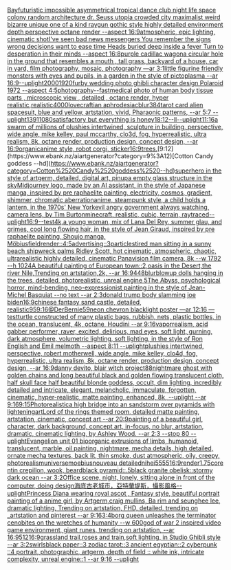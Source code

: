 [Bay](https://www.ebank.nz/aiartgenerator?category=Bay)[futuristic impossible asymmetrical tropical dance club night life space colony random architecture dr. Seuss utopia crowded city maximalist weird bizarre unique one of a kind raygun gothic style highly detailed environment depth perspective octane render --aspect 16:9](https://www.ebank.nz/aiartgenerator?category=futuristic%2520impossible%2520asymmetrical%2520tropical%2520dance%2520club%2520night%2520life%2520space%2520colony%2520random%2520architecture%2520dr.%2520Seuss%2520utopia%2520crowded%2520city%2520maximalist%2520weird%2520bizarre%2520unique%2520one%2520of%2520a%2520kind%2520raygun%2520gothic%2520style%2520highly%2520detailed%2520environment%2520depth%2520perspective%2520octane%2520render%2520--aspect%252016%3A9)[atmospheric, epic lighting, cinematic shotI've seen bad news messengers  You remember the signs wrong decisions  want to ease time Heads buried deep inside a fever Turn to desperation in their minds --aspect 16:8](https://www.ebank.nz/aiartgenerator?category=atmospheric%2C%2520epic%2520lighting%2C%2520cinematic%2520shotI%27ve%2520seen%2520bad%2520news%2520messengers%2520%2520You%2520remember%2520the%2520signs%2520wrong%2520decisions%2520%2520want%2520to%2520ease%2520time%2520Heads%2520buried%2520deep%2520inside%2520a%2520fever%2520Turn%2520to%2520desperation%2520in%2520their%2520minds%2520--aspect%252016%3A8)[purple cadillac wagon](https://www.ebank.nz/aiartgenerator?category=purple%2520cadillac%2520wagon)[a circular hole in the ground that resembles a mouth , tall grass, backyard of a house, car in yard, film photography, mosaic, photography —ar 3:1](https://www.ebank.nz/aiartgenerator?category=a%2520circular%2520hole%2520in%2520the%2520ground%2520that%2520resembles%2520a%2520mouth%2520%2C%2520tall%2520grass%2C%2520backyard%2520of%2520a%2520house%2C%2520car%2520in%2520yard%2C%2520film%2520photography%2C%2520mosaic%2C%2520photography%2520%E2%80%94ar%25203%3A1)[little figurine friendly monsters with eyes and pupils, in a garden in the style of pictoplasma --ar 16:9](https://www.ebank.nz/aiartgenerator?category=little%2520figurine%2520friendly%2520monsters%2520with%2520eyes%2520and%2520pupils%2C%2520in%2520a%2520garden%2520in%2520the%2520style%2520of%2520pictoplasma%2520--ar%252016%3A9)[--uplight](https://www.ebank.nz/aiartgenerator?category=--uplight)[2000](https://www.ebank.nz/aiartgenerator?category=2000)[1920](https://www.ebank.nz/aiartgenerator?category=1920)[furby wedding photo ghibli character design Polaroid 1972 --aspect 4:5](https://www.ebank.nz/aiartgenerator?category=furby%2520wedding%2520photo%2520ghibli%2520character%2520design%2520Polaroid%25201972%2520--aspect%25204%3A5)[photography](https://www.ebank.nz/aiartgenerator?category=photography)[--fast](https://www.ebank.nz/aiartgenerator?category=--fast)[medical photo of human body tissue parts , microscopic view , detailed , octane render, hyper realistic,](https://www.ebank.nz/aiartgenerator?category=medical%2520photo%2520of%2520human%2520body%2520tissue%2520parts%2520%2C%2520microscopic%2520view%2520%2C%2520detailed%2520%2C%2520octane%2520render%2C%2520hyper%2520realistic%2C)[realistic](https://www.ebank.nz/aiartgenerator?category=realistic)[4000](https://www.ebank.nz/aiartgenerator?category=4000)[lovecraftian aphrodesiac](https://www.ebank.nz/aiartgenerator?category=lovecraftian%2520aphrodesiac)[blur](https://www.ebank.nz/aiartgenerator?category=blur)[384](https://www.ebank.nz/aiartgenerator?category=384)[tarot card alien spacesuit, blue and yellow, artstation, vivid, Pharaonic patterns, --ar 5:7 --uplight](https://www.ebank.nz/aiartgenerator?category=tarot%2520card%2520alien%2520spacesuit%2C%2520blue%2520and%2520yellow%2C%2520artstation%2C%2520vivid%2C%2520Pharaonic%2520patterns%2C%2520--ar%25205%3A7%2520--uplight)[1391](https://www.ebank.nz/aiartgenerator?category=1391)[](https://www.ebank.nz/aiartgenerator?category=)[1080](https://www.ebank.nz/aiartgenerator?category=1080)[satisfactory but everything is honey](https://www.ebank.nz/aiartgenerator?category=satisfactory%2520but%2520everything%2520is%2520honey)[18:12](https://www.ebank.nz/aiartgenerator?category=18%3A12)[--ll](https://www.ebank.nz/aiartgenerator?category=--ll)[--uplight](https://www.ebank.nz/aiartgenerator?category=--uplight)[11:16](https://www.ebank.nz/aiartgenerator?category=11%3A16)[a swarm of millions of plushies intertwined, sculpture in building, perspective, wide angle, mike kelley, paul mccarthy,  clo3d, fog, hyperrealistic, ultra realism, 8k, octane render, production design, concept design, --ar 16:9](https://www.ebank.nz/aiartgenerator?category=a%2520swarm%2520of%2520millions%2520of%2520plushies%2520intertwined%2C%2520sculpture%2520in%2520building%2C%2520perspective%2C%2520wide%2520angle%2C%2520mike%2520kelley%2C%2520paul%2520mccarthy%2C%2520%2520clo3d%2C%2520fog%2C%2520hyperrealistic%2C%2520ultra%2520realism%2C%25208k%2C%2520octane%2520render%2C%2520production%2520design%2C%2520concept%2520design%2C%2520--ar%252016%3A9)[organic](https://www.ebank.nz/aiartgenerator?category=organic)[anime style, robot corgi, sticker](https://www.ebank.nz/aiartgenerator?category=anime%2520style%2C%2520robot%2520corgi%2C%2520sticker)[16:9](https://www.ebank.nz/aiartgenerator?category=16%3A9)[trees.](https://www.ebank.nz/aiartgenerator?category=trees.)[9:12](https://www.ebank.nz/aiartgenerator?category=9%3A12)[Cotton Candy goddess --hd](https://www.ebank.nz/aiartgenerator?category=Cotton%2520Candy%2520goddess%2520--hd)[superhero in the style of artgerm, detailed, digital art, pinup](https://www.ebank.nz/aiartgenerator?category=superhero%2520in%2520the%2520style%2520of%2520artgerm%2C%2520detailed%2C%2520digital%2520art%2C%2520pinup)[a empty glass structure in the sky](https://www.ebank.nz/aiartgenerator?category=a%2520empty%2520glass%2520structure%2520in%2520the%2520sky)[Midjourney logo, made by an AI assistant, in the style of Japanese manga, inspired by pre raphaelite painting, electricity, cosmos, gradient, shimmer, chromatic aberration](https://www.ebank.nz/aiartgenerator?category=Midjourney%2520logo%2C%2520made%2520by%2520an%2520AI%2520assistant%2C%2520in%2520the%2520style%2520of%2520Japanese%2520manga%2C%2520inspired%2520by%2520pre%2520raphaelite%2520painting%2C%2520electricity%2C%2520cosmos%2C%2520gradient%2C%2520shimmer%2C%2520chromatic%2520aberration)[anime, steampunk style, a child holds a lantern, in the 1970s' New York](https://www.ebank.nz/aiartgenerator?category=anime%2C%2520steampunk%2520style%2C%2520a%2520child%2520holds%2520a%2520lantern%2C%2520in%2520the%25201970s%27%2520New%2520York)[evil angry government always watching, camera lens, by Tim Burton](https://www.ebank.nz/aiartgenerator?category=evil%2520angry%2520government%2520always%2520watching%2C%2520camera%2520lens%2C%2520by%2520Tim%2520Burton)[minecraft, realistic, cubic, terrain, raytraced](https://www.ebank.nz/aiartgenerator?category=minecraft%2C%2520realistic%2C%2520cubic%2C%2520terrain%2C%2520raytraced)[--uplight](https://www.ebank.nz/aiartgenerator?category=--uplight)[16:9](https://www.ebank.nz/aiartgenerator?category=16%3A9)[--test](https://www.ebank.nz/aiartgenerator?category=--test)[4k,](https://www.ebank.nz/aiartgenerator?category=4k%2C)[a young woman, mix of Lana Del Rey, summer glau, and grimes, cool long flowing hair, in the style of Jean Giraud, inspired by pre raphaelite painting, Shoujo manga, Möbius](https://www.ebank.nz/aiartgenerator?category=a%2520young%2520woman%2C%2520mix%2520of%2520Lana%2520Del%2520Rey%2C%2520summer%2520glau%2C%2520and%2520grimes%2C%2520cool%2520long%2520flowing%2520hair%2C%2520in%2520the%2520style%2520of%2520Jean%2520Giraud%2C%2520inspired%2520by%2520pre%2520raphaelite%2520painting%2C%2520Shoujo%2520manga%2C%2520M%C3%B6bius)[field](https://www.ebank.nz/aiartgenerator?category=field)[render::](https://www.ebank.nz/aiartgenerator?category=render%3A%3A)[4:5](https://www.ebank.nz/aiartgenerator?category=4%3A5)[advertising::3](https://www.ebank.nz/aiartgenerator?category=advertising%3A%3A3)[particles](https://www.ebank.nz/aiartgenerator?category=particles)[tired man sitting in a sunny beach shipwreck palms Ridley Scott, hot cinematic, atmospheric, chaotic, ultrarealistic highly detailed, cinematic Panavision film camera, 8k --w 1792 --h 1024](https://www.ebank.nz/aiartgenerator?category=tired%2520man%2520sitting%2520in%2520a%2520sunny%2520beach%2520shipwreck%2520palms%2520Ridley%2520Scott%2C%2520hot%2520cinematic%2C%2520atmospheric%2C%2520chaotic%2C%2520ultrarealistic%2520highly%2520detailed%2C%2520cinematic%2520Panavision%2520film%2520camera%2C%25208k%2520--w%25201792%2520--h%25201024)[A beautiful painting of European town::2,oasis in the Desert,the river Nile,Trending on artstation,2k, --ar 16:9](https://www.ebank.nz/aiartgenerator?category=A%2520beautiful%2520painting%2520of%2520European%2520town%3A%3A2%2Coasis%2520in%2520the%2520Desert%2Cthe%2520river%2520Nile%2CTrending%2520on%2520artstation%2C2k%2C%2520--ar%252016%3A9)[448](https://www.ebank.nz/aiartgenerator?category=448)[blur](https://www.ebank.nz/aiartgenerator?category=blur)[blowup dolls hanging in the trees, detailed, photorealistic, unreal engine 5](https://www.ebank.nz/aiartgenerator?category=blowup%2520dolls%2520hanging%2520in%2520the%2520trees%2C%2520detailed%2C%2520photorealistic%2C%2520unreal%2520engine%25205)[The Abyss, psychological horror, mind-bending, neo-expressionist painting in the style of Jean-Michel Basquiat --no text --ar 2:3](https://www.ebank.nz/aiartgenerator?category=The%2520Abyss%2C%2520psychological%2520horror%2C%2520mind-bending%2C%2520neo-expressionist%2520painting%2520in%2520the%2520style%2520of%2520Jean-Michel%2520Basquiat%2520--no%2520text%2520--ar%25202%3A3)[donald trump body slamming joe biden](https://www.ebank.nz/aiartgenerator?category=donald%2520trump%2520body%2520slamming%2520joe%2520biden)[16:9](https://www.ebank.nz/aiartgenerator?category=16%3A9)[chinese fantasy sand castle, detailed, realistic](https://www.ebank.nz/aiartgenerator?category=chinese%2520fantasy%2520sand%2520castle%2C%2520detailed%2C%2520realistic)[95](https://www.ebank.nz/aiartgenerator?category=95)[9:16](https://www.ebank.nz/aiartgenerator?category=9%3A16)[@DerBernie59](https://www.ebank.nz/aiartgenerator?category=%40DerBernie59)[neon chevron blacklight poster —ar 12:16 —test](https://www.ebank.nz/aiartgenerator?category=neon%2520chevron%2520blacklight%2520poster%2520%E2%80%94ar%252012%3A16%2520%E2%80%94test)[turtle constructed of many plastic bags, rubbish, nets, plastic bottles, in the ocean, translucent, 4k, octane, Houdini --ar 9:16](https://www.ebank.nz/aiartgenerator?category=turtle%2520constructed%2520of%2520many%2520plastic%2520bags%2C%2520rubbish%2C%2520nets%2C%2520plastic%2520bottles%2C%2520in%2520the%2520ocean%2C%2520translucent%2C%25204k%2C%2520octane%2C%2520Houdini%2520--ar%25209%3A16)[vapor](https://www.ebank.nz/aiartgenerator?category=vapor)[realism, acid gabber performer, raver, excited, delirious,  mad eyes, soft light, gurning, dark atmosphere, volumetric lighting, soft lighting, in the style of Ron English and Emil melmoth --aspect 8:11 --uplight](https://www.ebank.nz/aiartgenerator?category=realism%2C%2520acid%2520gabber%2520performer%2C%2520raver%2C%2520excited%2C%2520delirious%2C%2520%2520mad%2520eyes%2C%2520soft%2520light%2C%2520gurning%2C%2520dark%2520atmosphere%2C%2520volumetric%2520lighting%2C%2520soft%2520lighting%2C%2520in%2520the%2520style%2520of%2520Ron%2520English%2520and%2520Emil%2520melmoth%2520--aspect%25208%3A11%2520--uplight)[plushies intertwined, perspective, robert motherwell, wide angle, mike kelley, clo4d, fog, hyperrealistic, ultra realism, 8k, octane render, production design, concept design, --ar 16:9](https://www.ebank.nz/aiartgenerator?category=plushies%2520intertwined%2C%2520perspective%2C%2520robert%2520motherwell%2C%2520wide%2520angle%2C%2520mike%2520kelley%2C%2520clo4d%2C%2520fog%2C%2520hyperrealistic%2C%2520ultra%2520realism%2C%25208k%2C%2520octane%2520render%2C%2520production%2520design%2C%2520concept%2520design%2C%2520--ar%252016%3A9)[danny devito, blair witch project](https://www.ebank.nz/aiartgenerator?category=danny%2520devito%2C%2520blair%2520witch%2520project)[88](https://www.ebank.nz/aiartgenerator?category=88)[nightmare ghost with golden chains and long beautiful black and golden flowing translucent cloth, half skull face half beautiful blonde goddess, occult, dim lighting, incredibly detailed and intricate, elegant, melancholic, immaculate, forgotten, cinematic, hyper-realistic, matte painting, enhanced, 8k, --uplight --ar 9:16](https://www.ebank.nz/aiartgenerator?category=nightmare%2520ghost%2520with%2520golden%2520chains%2520and%2520long%2520beautiful%2520black%2520and%2520golden%2520flowing%2520translucent%2520cloth%2C%2520half%2520skull%2520face%2520half%2520beautiful%2520blonde%2520goddess%2C%2520occult%2C%2520dim%2520lighting%2C%2520incredibly%2520detailed%2520and%2520intricate%2C%2520elegant%2C%2520melancholic%2C%2520immaculate%2C%2520forgotten%2C%2520cinematic%2C%2520hyper-realistic%2C%2520matte%2520painting%2C%2520enhanced%2C%25208k%2C%2520--uplight%2520--ar%25209%3A16)[9:15](https://www.ebank.nz/aiartgenerator?category=9%3A15)[Photorealistic](https://www.ebank.nz/aiartgenerator?category=Photorealistic)[a high bridge into an sandstorm over pyramids with lightening](https://www.ebank.nz/aiartgenerator?category=a%2520high%2520bridge%2520into%2520an%2520sandstorm%2520over%2520pyramids%2520with%2520lightening)[art](https://www.ebank.nz/aiartgenerator?category=art)[Lord of the rings themed room, detailed matte painting, artstation, cinematic, concept art --ar 20:9](https://www.ebank.nz/aiartgenerator?category=Lord%2520of%2520the%2520rings%2520themed%2520room%2C%2520detailed%2520matte%2520painting%2C%2520artstation%2C%2520cinematic%2C%2520concept%2520art%2520--ar%252020%3A9)[painting of a beautiful girl, character, dark background, concept art, in-focus, no blur, artstation, dramatic, cinematic lighting, by Ashley Wood. --ar 2:3 --stop 80 --uplight](https://www.ebank.nz/aiartgenerator?category=painting%2520of%2520a%2520beautiful%2520girl%2C%2520character%2C%2520dark%2520background%2C%2520concept%2520art%2C%2520in-focus%2C%2520no%2520blur%2C%2520artstation%2C%2520dramatic%2C%2520cinematic%2520lighting%2C%2520by%2520Ashley%2520Wood.%2520--ar%25202%3A3%2520--stop%252080%2520--uplight)[Evangelion unit 01  bioorganic extrusions of limbs, humanoid, translucent, marble, oil painting, nightmare, mecha details, high detailed, ornate mecha textures,  back lit, thin smoke, dust atmospheric, oily, creepy,  photorealism](https://www.ebank.nz/aiartgenerator?category=Evangelion%2520unit%252001%2520%2520bioorganic%2520extrusions%2520of%2520limbs%2C%2520humanoid%2C%2520translucent%2C%2520marble%2C%2520oil%2520painting%2C%2520nightmare%2C%2520mecha%2520details%2C%2520high%2520detailed%2C%2520ornate%2520mecha%2520textures%2C%2520%2520back%2520lit%2C%2520thin%2520smoke%2C%2520dust%2520atmospheric%2C%2520oily%2C%2520creepy%2C%2520%2520photorealism)[universe](https://www.ebank.nz/aiartgenerator?category=universe)[moebius](https://www.ebank.nz/aiartgenerator?category=moebius)[nouveau,](https://www.ebank.nz/aiartgenerator?category=nouveau%2C)[detailed](https://www.ebank.nz/aiartgenerator?category=detailed)[nihei](https://www.ebank.nz/aiartgenerator?category=nihei)[5555](https://www.ebank.nz/aiartgenerator?category=5555)[16:9](https://www.ebank.nz/aiartgenerator?category=16%3A9)[render](https://www.ebank.nz/aiartgenerator?category=render)[1.75](https://www.ebank.nz/aiartgenerator?category=1.75)[corentin crepillon, wook, beard](https://www.ebank.nz/aiartgenerator?category=corentin%2520crepillon%2C%2520wook%2C%2520beard)[black pyramid::.5black granite obelisk::stormy dark ocean --ar 3:2](https://www.ebank.nz/aiartgenerator?category=black%2520pyramid%3A%3A.5black%2520granite%2520obelisk%3A%3Astormy%2520dark%2520ocean%2520--ar%25203%3A2)[Office scene, night, lonely, sitting alone in front of the computer, doing design](https://www.ebank.nz/aiartgenerator?category=Office%2520scene%2C%2520night%2C%2520lonely%2C%2520sitting%2520alone%2520in%2520front%2520of%2520the%2520computer%2C%2520doing%2520design)[海底古老城市，亞特蘭堤斯，攝影風格](https://www.ebank.nz/aiartgenerator?category=%E6%B5%B7%E5%BA%95%E5%8F%A4%E8%80%81%E5%9F%8E%E5%B8%82%EF%BC%8C%E4%BA%9E%E7%89%B9%E8%98%AD%E5%A0%A4%E6%96%AF%EF%BC%8C%E6%94%9D%E5%BD%B1%E9%A2%A8%E6%A0%BC)[--uplight](https://www.ebank.nz/aiartgenerator?category=--uplight)[Princess Diana wearing royal ascot , Fantasy style, beautiful portrait painting of a anime girl, by Artgerm,craig mullins, Ba rim and seunghee lee, dramatic lighting, Trending on artstation, FHD, detailed,  trending on _artstation and pinterest --ar 9:16](https://www.ebank.nz/aiartgenerator?category=Princess%2520Diana%2520wearing%2520royal%2520ascot%2520%2C%2520Fantasy%2520style%2C%2520beautiful%2520portrait%2520painting%2520of%2520a%2520anime%2520girl%2C%2520by%2520Artgerm%2Ccraig%2520mullins%2C%2520Ba%2520rim%2520and%2520seunghee%2520lee%2C%2520dramatic%2520lighting%2C%2520Trending%2520on%2520artstation%2C%2520FHD%2C%2520detailed%2C%2520%2520trending%2520on%2520_artstation%2520and%2520pinterest%2520--ar%25209%3A16)[3:4](https://www.ebank.nz/aiartgenerator?category=3%3A4)[borg queen unleashes the terminator cenobites on the wretches of humanity --w 600](https://www.ebank.nz/aiartgenerator?category=borg%2520queen%2520unleashes%2520the%2520terminator%2520cenobites%2520on%2520the%2520wretches%2520of%2520humanity%2520--w%2520600)[god of war 2 inspired video game environment, giant runes, trending on artstation, --ar 16:9](https://www.ebank.nz/aiartgenerator?category=god%2520of%2520war%25202%2520inspired%2520video%2520game%2520environment%2C%2520giant%2520runes%2C%2520trending%2520on%2520artstation%2C%2520--ar%252016%3A9)[512](https://www.ebank.nz/aiartgenerator?category=512)[16:9](https://www.ebank.nz/aiartgenerator?category=16%3A9)[grassland trail,roses and train,soft lighting, in Studio Ghibli style  --ar 3:2](https://www.ebank.nz/aiartgenerator?category=grassland%2520trail%2Croses%2520and%2520train%2Csoft%2520lighting%2C%2520in%2520Studio%2520Ghibli%2520style%2520%2520--ar%25203%3A2)[swirls](https://www.ebank.nz/aiartgenerator?category=swirls)[black paper::3 zodiac tarot::3 ancient egyptian::2 cyberpunk ::4 portrait, photographic, artgerm, depth of field :: white ink, intricate complexity, unreal engine::1 --ar 9:16 --uplight](https://www.ebank.nz/aiartgenerator?category=black%2520paper%3A%3A3%2520zodiac%2520tarot%3A%3A3%2520ancient%2520egyptian%3A%3A2%2520cyberpunk%2520%3A%3A4%2520portrait%2C%2520photographic%2C%2520artgerm%2C%2520depth%2520of%2520field%2520%3A%3A%2520white%2520ink%2C%2520intricate%2520complexity%2C%2520unreal%2520engine%3A%3A1%2520--ar%25209%3A16%2520--uplight)